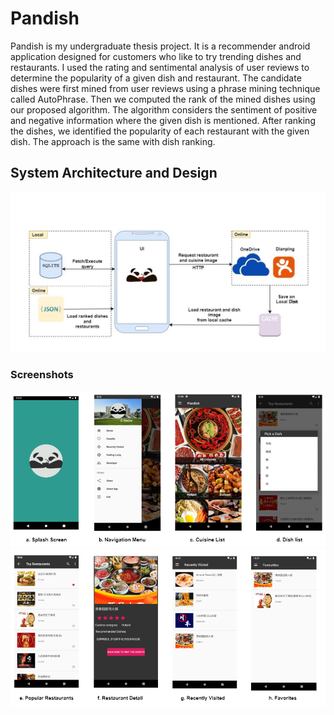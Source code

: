 # Pandish

Pandish is my undergraduate thesis project. It is a recommender android application designed for customers who like to try trending dishes and restaurants. I used the rating and sentimental analysis of user reviews to determine the popularity of a given dish and restaurant. The candidate dishes were first mined from user reviews using a phrase mining technique called AutoPhrase. Then we computed the rank of the mined dishes using our proposed algorithm. The algorithm considers the sentiment of positive and negative information where the given dish is mentioned. After ranking the dishes, we identified the popularity of each restaurant with the given dish. The approach is the same with dish ranking. 

## System Architecture and Design
![alt text](https://github.com/abelzy/Pandish/blob/main/screenshot/img1.jpg?raw=true)
### Screenshots
![alt text](https://github.com/abelzy/Pandish/blob/main/screenshot/img2.png?raw=true)
![alt text](https://github.com/abelzy/Pandish/blob/main/screenshot/img3.png?raw=true)
